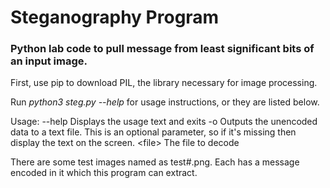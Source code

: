 # Steganography Program
### Python lab code to pull message from least significant bits of an input image.

First, use pip to download PIL, the library necessary for image processing.

Run *python3 steg.py --help* for usage instructions, or they are listed below.

Usage:
  --help   Displays the usage text and exits
  -o <output>  Outputs the unencoded data to a text file.  This is an optional parameter, so if it's missing then display the text on the screen.
  \<file\>   The file to decode

There are some test images named as test#.png. Each has a message encoded in it which this program can extract.
